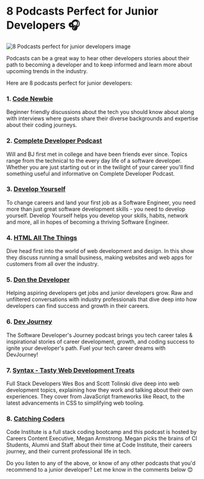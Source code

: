 # 8 Podcasts Perfect for Junior Developers 🎧

![8 Podcasts perfect for junior developers image](https://user-images.githubusercontent.com/92253071/226371234-2df513a8-d269-4194-9049-2333a24a343d.png)

Podcasts can be a great way to hear other developers stories about their path to becoming a developer and to keep informed and learn more about upcoming trends in the industry.

Here are 8 podcasts perfect for junior developers:

### 1. [Code Newbie](https://www.codenewbie.org/podcast)

Beginner friendly discussions about the tech you should know about along with interviews where guests share their diverse backgrounds and expertise about their coding journeys.


### 2.  [Complete Developer Podcast](https://completedeveloperpodcast.com/)

Will and BJ first met in college and have been friends ever since. Topics range from the technical to the every day life of a software developer. Whether you are just starting out or in the twilight of your career you'll find something useful and informative on Complete Developer Podcast.


### 3. [Develop Yourself](https://www.buzzsprout.com/1819601)

To change careers and land your first job as a Software Engineer, you need more than just great software development skills - you need to develop yourself. Develop Yourself helps you develop your skills, habits, network and more, all in hopes of becoming a thriving Software Engineer.


### 4. [HTML All The Things](https://www.htmlallthethings.com/podcast)

Dive head first into the world of web development and design. In this show they discuss running a small business, making websites and web apps for customers from all over the industry. 


### 5. [Don the Developer](https://www.donthedeveloper.tv/)

Helping aspiring developers get jobs and junior developers grow. Raw and unfiltered conversations with industry professionals that dive deep into how developers can find success and growth in their careers.


### 6. [Dev Journey](https://devjourney.info/)

The Software Developer's Journey podcast brings you tech career tales & inspirational stories of career development, growth, and coding success to ignite your developer's path. Fuel your tech career dreams with DevJourney!


### 7. [Syntax - Tasty Web Development Treats](https://syntax.fm/)

Full Stack Developers Wes Bos and Scott Tolinski dive deep into web development topics, explaining how they work and talking about their own experiences. They cover from JavaScript frameworks like React, to the latest advancements in CSS to simplifying web tooling.


### 8. [Catching Coders](https://podcasters.spotify.com/pod/show/code-institute)

Code Institute is a full stack coding bootcamp and this podcast is hosted by Careers Content Executive, Megan Armstrong. Megan picks the brains of CI Students, Alumni and Staff about their time at Code Institute, their careers journey, and their current professional life in tech. 


Do you listen to any of the above, or know of any other podcasts that you'd recommend to a junior developer? Let me know in the comments below 😊